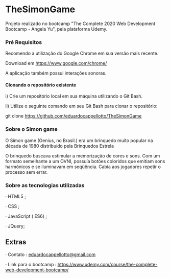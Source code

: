 # TheSimonGame

Projeto realizado no bootcamp "The Complete 2020 Web Development Bootcamp - Angela Yu", pela plataforma Udemy.

### Pré Requisitos

Recomendo a utilização do Google Chrome em sua versão mais recente.

Download em https://www.google.com/chrome/

A aplicação também possui interações sonoras.

#### Clonando o repositório existente

i) Crie um repositório local em sua máquina utilizando o Git Bash.

ii) Utilize o seguinte comando em seu Git Bash para clonar o repositório:


git clone https://github.com/eduardocappellotto/TheSimonGame



### Sobre o Simon game

O Simon game (Genius, no Brasil.) era um brinquedo muito popular na década de 1980 distribuído pela Brinquedos Estrela

O brinquedo buscava estimular a memorização de cores e sons. Com um formato semelhante a um OVNI, possuía botões coloridos que emitiam sons harmônicos e se iluminavam em seqüência. Cabia aos jogadores repetir o processo sem errar.

### Sobre as tecnologias utilizadas

· HTML5 ;

· CSS ;

· JavaScript ( ES6) ;

· JQuery;

## Extras

· Contato : eduardocappellotto@gmail.com

· Link para o bootcamp : https://www.udemy.com/course/the-complete-web-development-bootcamp/

